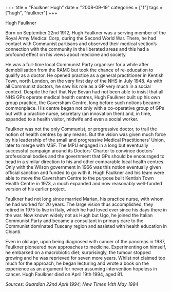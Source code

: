 +++
title = "Faulkner Hugh"
date = "2008-09-19"
categories = ["f"]
tags = ["hugh", "faulkner"]
+++

Hugh Faulkner

Born on September 22nd 1912, Hugh Faulkner was a serving member of the Royal Army Medical Corp, during the Second World War. There, he had contact with Communist partisans and observed their medical section’s connection with the community in the liberated areas and this had a profound effect on his views about medicine and society. 

He was a full-time local Communist Party organiser for a while after demobilisation from the RAMC but took the chance of re-education to qualify as a doctor. He opened practice as a general practitioner in Kentish Town, north London, on the very first day of the NHS in July 1948. As with all Communist doctors, he saw his role as a GP very much in a social context. Despite the fact that Nye Bevan had not been able to insist that all NHS GPs operate medical health centres, Hugh Faulkner built up his own group practice, the Caversham Centre, long before such notions became commonplace. His centre began not only with a co-operative group of GPs but with a practice nurse, secretary (an innovation then) and, in time, expanded to a health visitor, midwife and even a social worker. 

Faulkner was not the only Communist, or progressive doctor, to trail the notion of health centres by any means. But the vision was given much force by his leadership of the small and progressive Medical Practitioners’ Union, later to merge with MSF. The MPU engaged in a long but eventually successful campaign around its Doctors’ Charter to convince doctors’ professional bodies and the government that GPs should be encouraged to head in a similar direction to his and other comparable local health centres. Only with the Wilson government in 1966 was this notion eventually given official sanction and funded to go with it. Hugh Faulkner and his team were able to move the Caversham Centre to the purpose built Kentish Town Health Centre in 1973, a much expanded and now reasonably well-funded version of his earlier project. 

Faulkner had not long since married Marian, his practice nurse, with whom he had worked for 20 years. The large vision thus accomplished, they retired in 1975 to live in Italy, which he had loved ever since his days there in the war. Now known widely not as Hugh but Ugo, he joined the Italian Communist Party and became a consultant in primary care to the Communist dominated Tuscany region and assisted with health education in Chianti.

Even in old age, upon being diagnosed with cancer of the pancreas in 1987, Faulkner pioneered new approaches to medicine. Experimenting on himself, he embarked on a macrobiotic diet; surprisingly, the tumour stopped growing and he was reprieved for seven more years. Whilst not claimed too much for the approach, he began lecturing and wrote a book on the experience as an argument for never assuming intervention hopeless in cancer. Hugh Faulkner died on April 19th 1994, aged 81.

_Sources: Guardian 22nd April 1994; New Times 14th May 1994_
